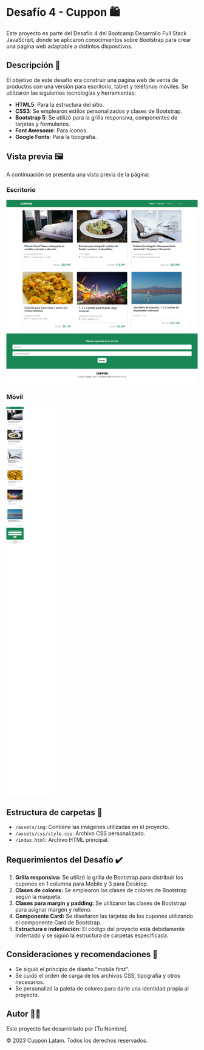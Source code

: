 # Desafío 4 - Cuppon 🛍️

Este proyecto es parte del Desafío 4 del Bootcamp Desarrollo Full Stack JavaScript, donde se aplicaron conocimientos sobre Bootstrap para crear una página web adaptable a distintos dispositivos.

## Descripción 🚀

El objetivo de este desafío era construir una página web de venta de productos con una versión para escritorio, tablet y teléfonos móviles. Se utilizaron las siguientes tecnologías y herramientas:

- **HTML5**: Para la estructura del sitio.
- **CSS3**: Se emplearon estilos personalizados y clases de Bootstrap.
- **Bootstrap 5**: Se utilizó para la grilla responsiva, componentes de tarjetas y formularios.
- **Font Awesome**: Para íconos.
- **Google Fonts**: Para la tipografía.

## Vista previa 🖼️

A continuación se presenta una vista previa de la página:

### Escritorio
![](./Screenshot-desktop.png)

### Móvil
![](./Screenshot-mobile.png)

## Estructura de carpetas 📂

- `/assets/img`: Contiene las imágenes utilizadas en el proyecto.
- `/assets/css/style.css`: Archivo CSS personalizado.
- `/index.html`: Archivo HTML principal.

## Requerimientos del Desafío ✔️

1. **Grilla responsiva:** Se utilizó la grilla de Bootstrap para distribuir los cupones en 1 columna para Mobile y 3 para Desktop.
2. **Clases de colores:** Se emplearon las clases de colores de Bootstrap según la maqueta.
3. **Clases para margin y padding:** Se utilizaron las clases de Bootstrap para asignar margen y relleno.
4. **Componente Card:** Se diseñaron las tarjetas de los cupones utilizando el componente Card de Bootstrap.
5. **Estructura e indentación:** El código del proyecto está debidamente indentado y se siguió la estructura de carpetas especificada.

## Consideraciones y recomendaciones 📝

- Se siguió el principio de diseño "mobile first".
- Se cuidó el orden de carga de los archivos CSS, tipografía y otros necesarios.
- Se personalizó la paleta de colores para darle una identidad propia al proyecto.

## Autor 👨‍💻

Este proyecto fue desarrollado por [Tu Nombre].

© 2023 Cuppon Latam. Todos los derechos reservados.
